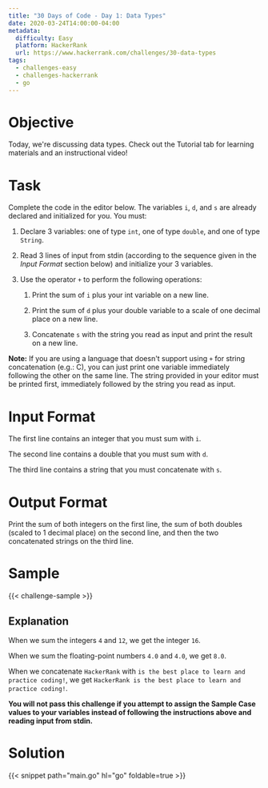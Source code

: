 ```yaml
---
title: "30 Days of Code - Day 1: Data Types"
date: 2020-03-24T14:00:00-04:00
metadata:
  difficulty: Easy
  platform: HackerRank
  url: https://www.hackerrank.com/challenges/30-data-types
tags:
  - challenges-easy
  - challenges-hackerrank
  - go
---
```


# Objective

Today, we're discussing data types. Check out the Tutorial tab for learning
materials and an instructional video!

# Task

Complete the code in the editor below. The variables `i`, `d`, and `s` are
already declared and initialized for you. You must:

1. Declare 3 variables: one of type `int`, one of type `double`, and one of
   type `String`.

2. Read 3 lines of input from stdin (according to the sequence given in the
   *Input Format* section below) and initialize your 3 variables.

3. Use the operator `+` to perform the following operations:

   1. Print the sum of `i` plus your int variable on a new line.

   2. Print the sum of `d` plus your double variable to a scale of one decimal
      place on a new line.

   3. Concatenate `s` with the string you read as input and print the result on
      a new line.

**Note:** If you are using a language that doesn't support using `+` for string
concatenation (e.g.: C), you can just print one variable immediately following
the other on the same line. The string provided in your editor must be printed
first, immediately followed by the string you read as input.

# Input Format

The first line contains an integer that you must sum with `i`.

The second line contains a double that you must sum with `d`.

The third line contains a string that you must concatenate with `s`.

# Output Format

Print the sum of both integers on the first line, the sum of both doubles
(scaled to 1 decimal place) on the second line, and then the two concatenated
strings on the third line.

# Sample

{{< challenge-sample >}}

## Explanation

When we sum the integers `4` and `12`, we get the integer `16`.

When we sum the floating-point numbers `4.0` and `4.0`, we get `8.0`.

When we concatenate `HackerRank` with `is the best place to learn and practice coding!`,
we get `HackerRank is the best place to learn and practice coding!`.

**You will not pass this challenge if you attempt to assign the Sample Case
values to your variables instead of following the instructions above and
reading input from stdin.**

# Solution

{{< snippet path="main.go" hl="go" foldable=true >}}


